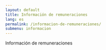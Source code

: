 ```yaml
---
layout: default
title: Información de remuneraciones
lang: es
permalink: /informacion-de-remuneraciones/
submenu: informacion
---
```


Información de remuneraciones
